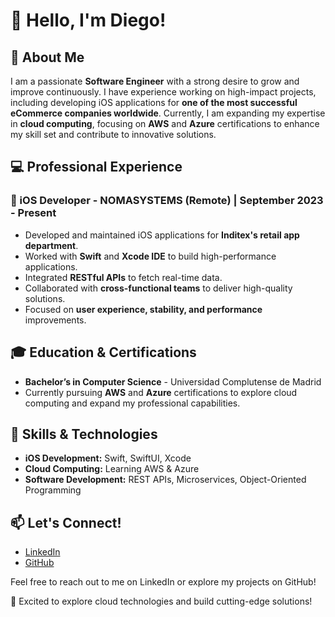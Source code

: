# 👋 Hello, I'm Diego!

## 🚀 About Me

I am a passionate **Software Engineer** with a strong desire to grow and improve continuously. I have experience working on high-impact projects, including developing iOS applications for **one of the most successful eCommerce companies worldwide**. Currently, I am expanding my expertise in **cloud computing**, focusing on **AWS** and **Azure** certifications to enhance my skill set and contribute to innovative solutions.

## 💻 Professional Experience

### **📱 iOS Developer - NOMASYSTEMS (Remote) | September 2023 - Present**

- Developed and maintained iOS applications for **Inditex's retail app department**.
- Worked with **Swift** and **Xcode IDE** to build high-performance applications.
- Integrated **RESTful APIs** to fetch real-time data.
- Collaborated with **cross-functional teams** to deliver high-quality solutions.
- Focused on **user experience, stability, and performance** improvements.

## 🎓 Education & Certifications

- **Bachelor’s in Computer Science** - Universidad Complutense de Madrid
- Currently pursuing **AWS** and **Azure** certifications to explore cloud computing and expand my professional capabilities.

## 🔧 Skills & Technologies

- **iOS Development:** Swift, SwiftUI, Xcode
- **Cloud Computing:** Learning AWS & Azure
- **Software Development:** REST APIs, Microservices, Object-Oriented Programming

## 📫 Let's Connect!

- [LinkedIn](https://www.linkedin.com/in/diego-ramón-sanchis)
- [GitHub](https://github.com/Diegorra)

Feel free to reach out to me on LinkedIn or explore my projects on GitHub!


🚀 Excited to explore cloud technologies and build cutting-edge solutions!

